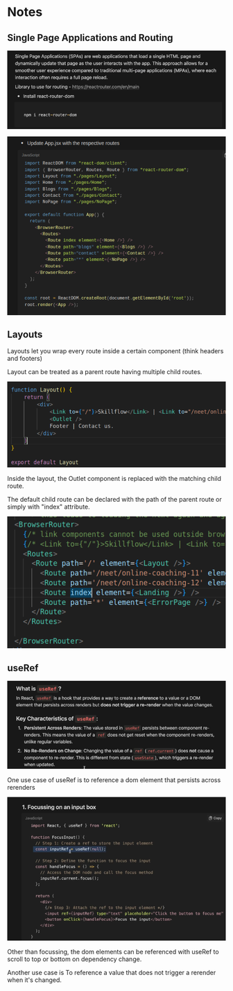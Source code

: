 # Notes

## Single Page Applications and Routing

![alt text](image-1.png)

![alt text](image-2.png)

## Layouts

Layouts let you wrap every route inside a certain component (think headers and footers)

Layout can be treated as a parent route having multiple child routes.

![alt text](image-3.png)

Inside the layout, the Outlet component is replaced with the matching child route.

The default child route can be declared with the path of the parent route or simply with "index" attribute.

![alt text](image-4.png)

## useRef

![alt text](image-5.png)

One use case of useRef is to reference a dom element that persists across rerenders

![alt text](image-6.png)

Other than focussing, the dom elements can be referenced with useRef to scroll to top or bottom on dependency change.

Another use case is To reference a value that does not trigger a rerender when it's changed.



